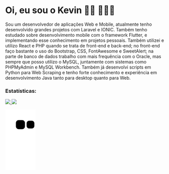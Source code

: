 # Oi, eu sou o Kevin 👋🏾 👨🏾‍💻

Sou um desenvolvedor de aplicações Web e Mobile, atualmente tenho desenvolvido grandes projetos com Laravel e IONIC. Também tenho estudado sobre desenvolvimento mobile com o framework Flutter, e implementando esse conhecimento em projetos pessoais. Também utilizei e utilizo React e PHP quando se trata de front-end e back-end; no front-end faço bastante o uso do Bootstrap, CSS, FontAwesome e SweetAlert; na parte de banco de dados trabalho com mais frequência com o Oracle, mas sempre que posso utilizo o MySQL, juntamente com sistemas como PHPMyAdmin e MySQL Workbench. Também já desenvolvi scripts em Python para Web Scraping e tenho forte conhecimento e experiência em desenvolvimento Java tanto para desktop quanto para Web.

### Estatísticas:
<div>
  <a href="https://github.com/KevinCerqueira">
  <img height="180em" src="https://github-readme-stats.vercel.app/api?username=kevincerqueira&show_icons=true&theme=react&include_all_commits=true&count_private=true"/>
  <img height="180em" src="https://github-readme-stats.vercel.app/api/top-langs/?username=kevincerqueira&layout=compact&langs_count=7&theme=react"/>
</div>

![Snake animation](https://github.com/rafaballerini/rafaballerini/blob/output/github-contribution-grid-snake.svg)
